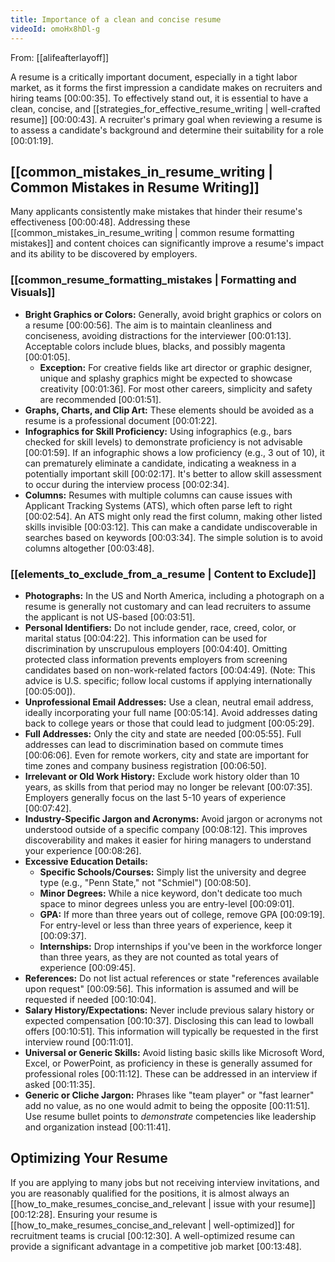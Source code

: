 ```yaml
---
title: Importance of a clean and concise resume
videoId: omoHx8hDl-g
---
```


From: [[alifeafterlayoff]] <br/> 

A resume is a critically important document, especially in a tight labor market, as it forms the first impression a candidate makes on recruiters and hiring teams <a class="yt-timestamp" data-t="00:00:35">[00:00:35]</a>. To effectively stand out, it is essential to have a clean, concise, and [[strategies_for_effective_resume_writing | well-crafted resume]] <a class="yt-timestamp" data-t="00:00:43">[00:00:43]</a>. A recruiter's primary goal when reviewing a resume is to assess a candidate's background and determine their suitability for a role <a class="yt-timestamp" data-t="00:01:19">[00:01:19]</a>.

## [[common_mistakes_in_resume_writing | Common Mistakes in Resume Writing]]

Many applicants consistently make mistakes that hinder their resume's effectiveness <a class="yt-timestamp" data-t="00:00:48">[00:00:48]</a>. Addressing these [[common_mistakes_in_resume_writing | common resume formatting mistakes]] and content choices can significantly improve a resume's impact and its ability to be discovered by employers.

### [[common_resume_formatting_mistakes | Formatting and Visuals]]

*   **Bright Graphics or Colors:** Generally, avoid bright graphics or colors on a resume <a class="yt-timestamp" data-t="00:00:56">[00:00:56]</a>. The aim is to maintain cleanliness and conciseness, avoiding distractions for the interviewer <a class="yt-timestamp" data-t="00:01:13">[00:01:13]</a>. Acceptable colors include blues, blacks, and possibly magenta <a class="yt-timestamp" data-t="00:01:05">[00:01:05]</a>.
    *   **Exception:** For creative fields like art director or graphic designer, unique and splashy graphics might be expected to showcase creativity <a class="yt-timestamp" data-t="00:01:36">[00:01:36]</a>. For most other careers, simplicity and safety are recommended <a class="yt-timestamp" data-t="00:01:51">[00:01:51]</a>.
*   **Graphs, Charts, and Clip Art:** These elements should be avoided as a resume is a professional document <a class="yt-timestamp" data-t="00:01:22">[00:01:22]</a>.
*   **Infographics for Skill Proficiency:** Using infographics (e.g., bars checked for skill levels) to demonstrate proficiency is not advisable <a class="yt-timestamp" data-t="00:01:59">[00:01:59]</a>. If an infographic shows a low proficiency (e.g., 3 out of 10), it can prematurely eliminate a candidate, indicating a weakness in a potentially important skill <a class="yt-timestamp" data-t="00:02:17">[00:02:17]</a>. It's better to allow skill assessment to occur during the interview process <a class="yt-timestamp" data-t="00:02:34">[00:02:34]</a>.
*   **Columns:** Resumes with multiple columns can cause issues with Applicant Tracking Systems (ATS), which often parse left to right <a class="yt-timestamp" data-t="00:02:54">[00:02:54]</a>. An ATS might only read the first column, making other listed skills invisible <a class="yt-timestamp" data-t="00:03:12">[00:03:12]</a>. This can make a candidate undiscoverable in searches based on keywords <a class="yt-timestamp" data-t="00:03:34">[00:03:34]</a>. The simple solution is to avoid columns altogether <a class="yt-timestamp" data-t="00:03:48">[00:03:48]</a>.

### [[elements_to_exclude_from_a_resume | Content to Exclude]]

*   **Photographs:** In the US and North America, including a photograph on a resume is generally not customary and can lead recruiters to assume the applicant is not US-based <a class="yt-timestamp" data-t="00:03:51">[00:03:51]</a>.
*   **Personal Identifiers:** Do not include gender, race, creed, color, or marital status <a class="yt-timestamp" data-t="00:04:22">[00:04:22]</a>. This information can be used for discrimination by unscrupulous employers <a class="yt-timestamp" data-t="00:04:40">[00:04:40]</a>. Omitting protected class information prevents employers from screening candidates based on non-work-related factors <a class="yt-timestamp" data-t="00:04:49">[00:04:49]</a>. (Note: This advice is U.S. specific; follow local customs if applying internationally <a class="yt-timestamp" data-t="00:05:00">[00:05:00]</a>).
*   **Unprofessional Email Addresses:** Use a clean, neutral email address, ideally incorporating your full name <a class="yt-timestamp" data-t="00:05:14">[00:05:14]</a>. Avoid addresses dating back to college years or those that could lead to judgment <a class="yt-timestamp" data-t="00:05:29">[00:05:29]</a>.
*   **Full Addresses:** Only the city and state are needed <a class="yt-timestamp" data-t="00:05:55">[00:05:55]</a>. Full addresses can lead to discrimination based on commute times <a class="yt-timestamp" data-t="00:06:06">[00:06:06]</a>. Even for remote workers, city and state are important for time zones and company business registration <a class="yt-timestamp" data-t="00:06:50">[00:06:50]</a>.
*   **Irrelevant or Old Work History:** Exclude work history older than 10 years, as skills from that period may no longer be relevant <a class="yt-timestamp" data-t="00:07:35">[00:07:35]</a>. Employers generally focus on the last 5-10 years of experience <a class="yt-timestamp" data-t="00:07:42">[00:07:42]</a>.
*   **Industry-Specific Jargon and Acronyms:** Avoid jargon or acronyms not understood outside of a specific company <a class="yt-timestamp" data-t="00:08:12">[00:08:12]</a>. This improves discoverability and makes it easier for hiring managers to understand your experience <a class="yt-timestamp" data-t="00:08:26">[00:08:26]</a>.
*   **Excessive Education Details:**
    *   **Specific Schools/Courses:** Simply list the university and degree type (e.g., "Penn State," not "Schmiel") <a class="yt-timestamp" data-t="00:08:50">[00:08:50]</a>.
    *   **Minor Degrees:** While a nice keyword, don't dedicate too much space to minor degrees unless you are entry-level <a class="yt-timestamp" data-t="00:09:01">[00:09:01]</a>.
    *   **GPA:** If more than three years out of college, remove GPA <a class="yt-timestamp" data-t="00:09:19">[00:09:19]</a>. For entry-level or less than three years of experience, keep it <a class="yt-timestamp" data-t="00:09:37">[00:09:37]</a>.
    *   **Internships:** Drop internships if you've been in the workforce longer than three years, as they are not counted as total years of experience <a class="yt-timestamp" data-t="00:09:45">[00:09:45]</a>.
*   **References:** Do not list actual references or state "references available upon request" <a class="yt-timestamp" data-t="00:09:56">[00:09:56]</a>. This information is assumed and will be requested if needed <a class="yt-timestamp" data-t="00:10:04">[00:10:04]</a>.
*   **Salary History/Expectations:** Never include previous salary history or expected compensation <a class="yt-timestamp" data-t="00:10:37">[00:10:37]</a>. Disclosing this can lead to lowball offers <a class="yt-timestamp" data-t="00:10:51">[00:10:51]</a>. This information will typically be requested in the first interview round <a class="yt-timestamp" data-t="00:11:01">[00:11:01]</a>.
*   **Universal or Generic Skills:** Avoid listing basic skills like Microsoft Word, Excel, or PowerPoint, as proficiency in these is generally assumed for professional roles <a class="yt-timestamp" data-t="00:11:12">[00:11:12]</a>. These can be addressed in an interview if asked <a class="yt-timestamp" data-t="00:11:35">[00:11:35]</a>.
*   **Generic or Cliche Jargon:** Phrases like "team player" or "fast learner" add no value, as no one would admit to being the opposite <a class="yt-timestamp" data-t="00:11:51">[00:11:51]</a>. Use resume bullet points to *demonstrate* competencies like leadership and organization instead <a class="yt-timestamp" data-t="00:11:41">[00:11:41]</a>.

## Optimizing Your Resume

If you are applying to many jobs but not receiving interview invitations, and you are reasonably qualified for the positions, it is almost always an [[how_to_make_resumes_concise_and_relevant | issue with your resume]] <a class="yt-timestamp" data-t="00:12:28">[00:12:28]</a>. Ensuring your resume is [[how_to_make_resumes_concise_and_relevant | well-optimized]] for recruitment teams is crucial <a class="yt-timestamp" data-t="00:12:30">[00:12:30]</a>. A well-optimized resume can provide a significant advantage in a competitive job market <a class="yt-timestamp" data-t="00:13:48">[00:13:48]</a>.